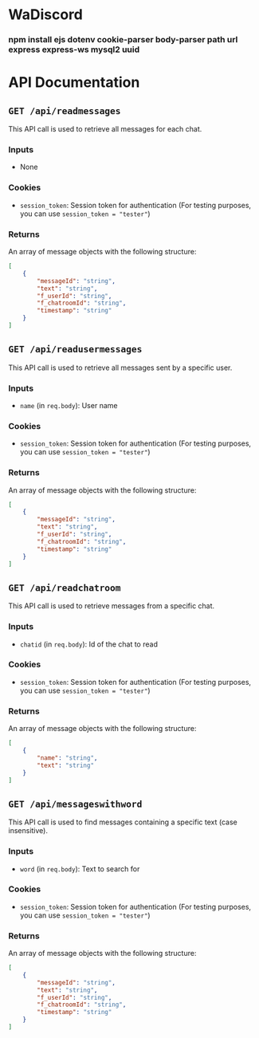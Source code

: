 # WaDiscord

### npm install ejs dotenv cookie-parser body-parser path url express express-ws mysql2 uuid

# API Documentation

## `GET /api/readmessages`

This API call is used to retrieve all messages for each chat.

### Inputs

-   None

### Cookies

-   `session_token`: Session token for authentication (For testing purposes, you can use `session_token = "tester"`)

### Returns

An array of message objects with the following structure:

```json
[
    {
        "messageId": "string",
        "text": "string",
        "f_userId": "string",
        "f_chatroomId": "string",
        "timestamp": "string"
    }
]
```
## `GET /api/readusermessages`

This API call is used to retrieve all messages sent by a specific user.

### Inputs

- `name` (in `req.body`): User name

### Cookies

- `session_token`: Session token for authentication (For testing purposes, you can use `session_token = "tester"`)

### Returns

An array of message objects with the following structure:

```json
[
    {
        "messageId": "string",
        "text": "string",
        "f_userId": "string",
        "f_chatroomId": "string",
        "timestamp": "string"
    }
]
```
## `GET /api/readchatroom`

This API call is used to retrieve messages from a specific chat.

### Inputs

- `chatid` (in `req.body`): Id of the chat to read

### Cookies

- `session_token`: Session token for authentication (For testing purposes, you can use `session_token = "tester"`)

### Returns

An array of message objects with the following structure:

```json
[
    {
        "name": "string",
        "text": "string"
    }
]
```
## `GET /api/messageswithword`

This API call is used to find messages containing a specific text (case insensitive).

### Inputs

- `word` (in `req.body`): Text to search for

### Cookies

- `session_token`: Session token for authentication (For testing purposes, you can use `session_token = "tester"`)

### Returns

An array of message objects with the following structure:

```json
[
    {
        "messageId": "string",
        "text": "string",
        "f_userId": "string",
        "f_chatroomId": "string",
        "timestamp": "string"
    }
]
```